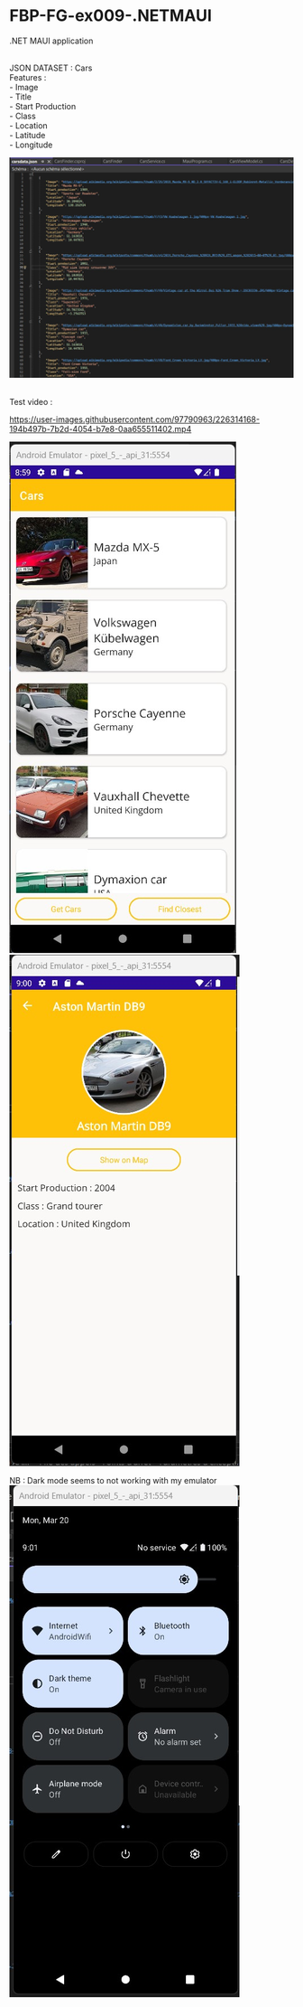 # FBP-FG-ex009-.NETMAUI
.NET MAUI application

<br/>
JSON DATASET : Cars
<br/>
Features :
<br/> - Image
<br/> - Title
<br/> - Start Production
<br/> - Class
<br/> - Location
<br/> - Latitude
<br/> - Longitude
<br/>


![001](Screenshots/001.jpg)


<br/>
Test video :
<br/>


https://user-images.githubusercontent.com/97790963/226314168-194b497b-7b2d-4054-b7e8-0aa655511402.mp4


![002](Screenshots/002.jpg)
![003](Screenshots/003.jpg)

NB : Dark mode seems to not working with my emulator
![004](Screenshots/004.jpg)
